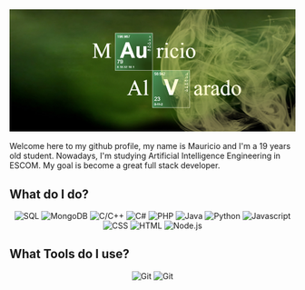 <img src="src/banner.png">

Welcome here to my github profile, my name is Mauricio and I'm a 19 years old student. Nowadays, I'm studying Artificial Intelligence Engineering in ESCOM. My goal is become a great full stack developer.

## What do I do?

<p align="center">
    <img alt="SQL" src="https://img.shields.io/badge/SQL-Intermediate-F7DF1E?logo=MySQL&logoColor=white&style=for-the-badge">
    <img alt="MongoDB" src="https://img.shields.io/badge/MongoDB-Fluent-007396?logo=MongoDB&logoColor=white&style=for-the-badge">
    <img alt="C/C++" src="https://img.shields.io/badge/C%2FC%2b%2b-Proficient-E34F26?logo=C%2b%2b&logoColor=white&style=for-the-badge">
    <img alt="C#" src="https://img.shields.io/badge/c%23%20-Advanced-007396?logo=c-sharp&logoColor=white&style=for-the-badge">
    <img alt="PHP" src="https://img.shields.io/badge/php-Proficient-E34F26?logo=php&logoColor=white&style=for-the-badge">
    <img alt="Java" src="https://img.shields.io/badge/Java-Proficient-E34F26?logo=java&logoColor=white&style=for-the-badge">
    <img alt="Python" src="https://img.shields.io/badge/Python-Proficient-E34F26?logo=Python&logoColor=white&style=for-the-badge">
    <img alt="Javascript" src="https://img.shields.io/badge/Javascript-Advanced-1572B6?logo=Javascript&logoColor=white&style=for-the-badge">
    <img alt="CSS" src="https://img.shields.io/badge/CSS%20-Proficient-E34F26?logo=CSS3&logoColor=white&style=for-the-badge">
    <img alt="HTML" src="https://img.shields.io/badge/HTML%20-Proficient-E34F26?logo=HTML5&logoColor=white&style=for-the-badge">
    <img alt="Node.js" src="https://img.shields.io/badge/node.js-Advanced-1572B6?logo=node.js&logoColor=white&style=for-the-badge">
</p>

## What Tools do I use?

<p align="center">
    <img alt="Git" src="https://img.shields.io/badge/Git%20-Proficient-F05032?logo=Git&logoColor=white&style=for-the-badge">
    <img alt="Git" src="https://img.shields.io/badge/heroku-Proficient-F05032?logo=heroku&logoColor=white&style=for-the-badge">
</p>
